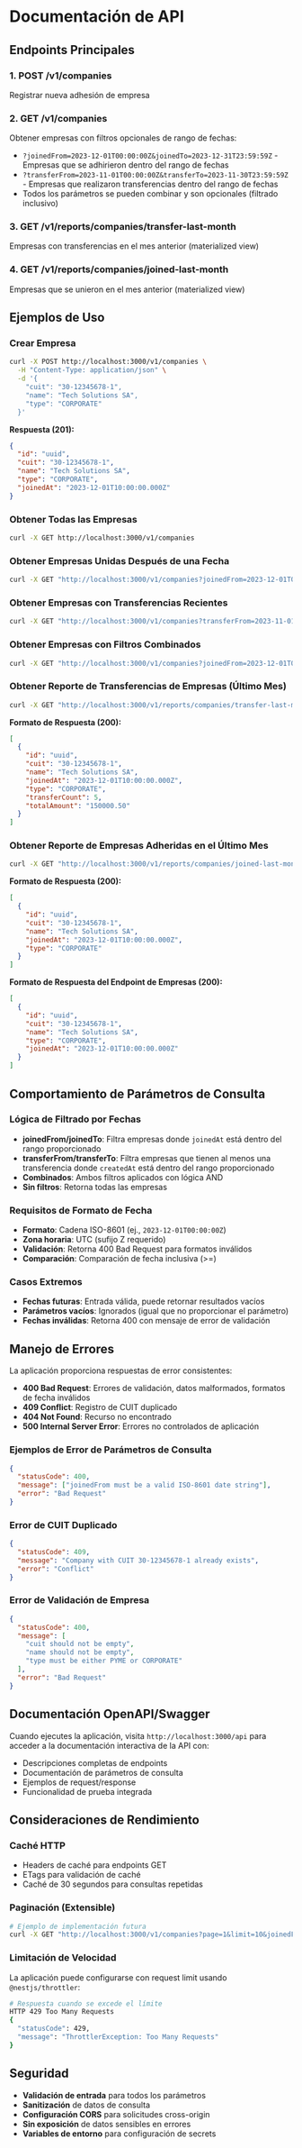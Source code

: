 # Documentación de API

## Endpoints Principales

### 1. POST /v1/companies
Registrar nueva adhesión de empresa

### 2. GET /v1/companies
Obtener empresas con filtros opcionales de rango de fechas:
- `?joinedFrom=2023-12-01T00:00:00Z&joinedTo=2023-12-31T23:59:59Z` - Empresas que se adhirieron dentro del rango de fechas
- `?transferFrom=2023-11-01T00:00:00Z&transferTo=2023-11-30T23:59:59Z` - Empresas que realizaron transferencias dentro del rango de fechas
- Todos los parámetros se pueden combinar y son opcionales (filtrado inclusivo)

### 3. GET /v1/reports/companies/transfer-last-month
Empresas con transferencias en el mes anterior (materialized view)

### 4. GET /v1/reports/companies/joined-last-month
Empresas que se unieron en el mes anterior (materialized view)

## Ejemplos de Uso

### Crear Empresa
```bash
curl -X POST http://localhost:3000/v1/companies \
  -H "Content-Type: application/json" \
  -d '{
    "cuit": "30-12345678-1",
    "name": "Tech Solutions SA",
    "type": "CORPORATE"
  }'
```

**Respuesta (201):**
```json
{
  "id": "uuid",
  "cuit": "30-12345678-1",
  "name": "Tech Solutions SA",
  "type": "CORPORATE",
  "joinedAt": "2023-12-01T10:00:00.000Z"
}
```

### Obtener Todas las Empresas
```bash
curl -X GET http://localhost:3000/v1/companies
```

### Obtener Empresas Unidas Después de una Fecha
```bash
curl -X GET "http://localhost:3000/v1/companies?joinedFrom=2023-12-01T00:00:00Z"
```

### Obtener Empresas con Transferencias Recientes
```bash
curl -X GET "http://localhost:3000/v1/companies?transferFrom=2023-11-01T00:00:00Z"
```

### Obtener Empresas con Filtros Combinados
```bash
curl -X GET "http://localhost:3000/v1/companies?joinedFrom=2023-12-01T00:00:00Z&transferFrom=2023-11-01T00:00:00Z"
```

### Obtener Reporte de Transferencias de Empresas (Último Mes)
```bash
curl -X GET "http://localhost:3000/v1/reports/companies/transfer-last-month"
```

**Formato de Respuesta (200):**
```json
[
  {
    "id": "uuid",
    "cuit": "30-12345678-1",
    "name": "Tech Solutions SA",
    "joinedAt": "2023-12-01T10:00:00.000Z",
    "type": "CORPORATE",
    "transferCount": 5,
    "totalAmount": "150000.50"
  }
]
```

### Obtener Reporte de Empresas Adheridas en el Último Mes
```bash
curl -X GET "http://localhost:3000/v1/reports/companies/joined-last-month"
```

**Formato de Respuesta (200):**
```json
[
  {
    "id": "uuid",
    "cuit": "30-12345678-1",
    "name": "Tech Solutions SA",
    "joinedAt": "2023-12-01T10:00:00.000Z",
    "type": "CORPORATE"
  }
]
```

**Formato de Respuesta del Endpoint de Empresas (200):**
```json
[
  {
    "id": "uuid",
    "cuit": "30-12345678-1",
    "name": "Tech Solutions SA",
    "type": "CORPORATE",
    "joinedAt": "2023-12-01T10:00:00.000Z"
  }
]
```

## Comportamiento de Parámetros de Consulta

### Lógica de Filtrado por Fechas
- **joinedFrom/joinedTo**: Filtra empresas donde `joinedAt` está dentro del rango proporcionado
- **transferFrom/transferTo**: Filtra empresas que tienen al menos una transferencia donde `createdAt` está dentro del rango proporcionado
- **Combinados**: Ambos filtros aplicados con lógica AND
- **Sin filtros**: Retorna todas las empresas

### Requisitos de Formato de Fecha
- **Formato**: Cadena ISO-8601 (ej., `2023-12-01T00:00:00Z`)
- **Zona horaria**: UTC (sufijo Z requerido)
- **Validación**: Retorna 400 Bad Request para formatos inválidos
- **Comparación**: Comparación de fecha inclusiva (>=)

### Casos Extremos
- **Fechas futuras**: Entrada válida, puede retornar resultados vacíos
- **Parámetros vacíos**: Ignorados (igual que no proporcionar el parámetro)
- **Fechas inválidas**: Retorna 400 con mensaje de error de validación

## Manejo de Errores

La aplicación proporciona respuestas de error consistentes:

- **400 Bad Request**: Errores de validación, datos malformados, formatos de fecha inválidos
- **409 Conflict**: Registro de CUIT duplicado
- **404 Not Found**: Recurso no encontrado
- **500 Internal Server Error**: Errores no controlados de aplicación

### Ejemplos de Error de Parámetros de Consulta
```json
{
  "statusCode": 400,
  "message": ["joinedFrom must be a valid ISO-8601 date string"],
  "error": "Bad Request"
}
```

### Error de CUIT Duplicado
```json
{
  "statusCode": 409,
  "message": "Company with CUIT 30-12345678-1 already exists",
  "error": "Conflict"
}
```

### Error de Validación de Empresa
```json
{
  "statusCode": 400,
  "message": [
    "cuit should not be empty",
    "name should not be empty",
    "type must be either PYME or CORPORATE"
  ],
  "error": "Bad Request"
}
```

## Documentación OpenAPI/Swagger

Cuando ejecutes la aplicación, visita `http://localhost:3000/api` para acceder a la documentación interactiva de la API con:
- Descripciones completas de endpoints
- Documentación de parámetros de consulta
- Ejemplos de request/response
- Funcionalidad de prueba integrada

## Consideraciones de Rendimiento

### Caché HTTP
- Headers de caché para endpoints GET
- ETags para validación de caché
- Caché de 30 segundos para consultas repetidas

### Paginación (Extensible)
```bash
# Ejemplo de implementación futura
curl -X GET "http://localhost:3000/v1/companies?page=1&limit=10&joinedFrom=2023-12-01T00:00:00Z"
```

### Limitación de Velocidad
La aplicación puede configurarse con request limit usando `@nestjs/throttler`:
```bash
# Respuesta cuando se excede el límite
HTTP 429 Too Many Requests
{
  "statusCode": 429,
  "message": "ThrottlerException: Too Many Requests"
}
```

## Seguridad

- **Validación de entrada** para todos los parámetros
- **Sanitización** de datos de consulta
- **Configuración CORS** para solicitudes cross-origin
- **Sin exposición** de datos sensibles en errores
- **Variables de entorno** para configuración de secrets